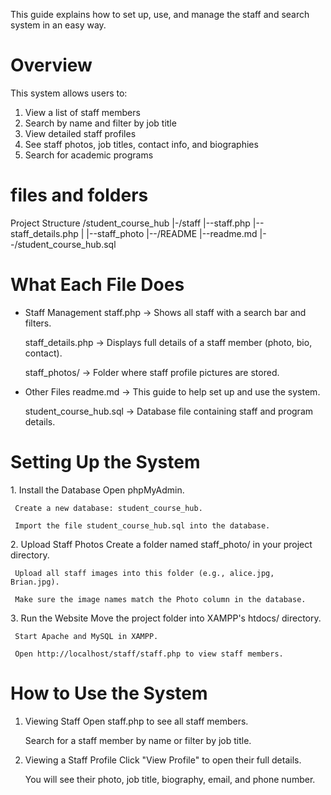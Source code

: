 This guide explains how to set up, use, and manage the staff and search system in an easy way.

 # Overview
This system allows users to:
1. View a list of staff members 
2. Search by name and filter by job title 
3. View detailed staff profiles 
4. See staff photos, job titles, contact info, and biographies 
5. Search for academic programs 

# files and folders
 Project Structure
  /student_course_hub
   |-/staff
       |--staff.php
       |--staff_details.php
    |   |--staff_photo
     |--/README
         |--readme.md
    |--/student_course_hub.sql
 # What Each File Does

  - Staff Management
      staff.php → Shows all staff with a search bar and filters.

     staff_details.php → Displays full details of a staff member (photo, bio, contact).

     staff_photos/ → Folder where staff profile pictures are stored.

- Other Files
     readme.md → This guide to help set up and use the system.

     student_course_hub.sql → Database file containing staff and program details.

# Setting Up the System
1️. Install the Database
     Open phpMyAdmin.

     Create a new database: student_course_hub.

     Import the file student_course_hub.sql into the database.

2️. Upload Staff Photos
      Create a folder named staff_photo/ in your project directory.

     Upload all staff images into this folder (e.g., alice.jpg, Brian.jpg).

     Make sure the image names match the Photo column in the database.

3️. Run the Website
     Move the project folder into XAMPP's htdocs/ directory.

     Start Apache and MySQL in XAMPP.

     Open http://localhost/staff/staff.php to view staff members.
     
# How to Use the System

1. Viewing Staff
     Open staff.php to see all staff members.

     Search for a staff member by name or filter by job title.

2. Viewing a Staff Profile
     Click "View Profile" to open their full details.

     You will see their photo, job title, biography, email, and phone number.



     